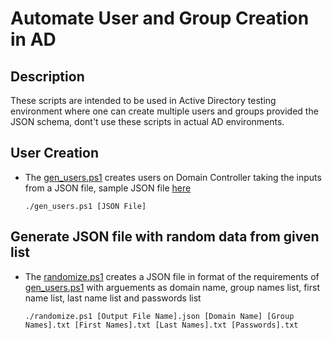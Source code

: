 # Automate User and Group Creation in AD

## Description

These scripts are intended to be used in Active Directory testing environment where one can create multiple users and groups provided the JSON schema, dont't use these scripts in actual AD environments. 

## User Creation

+ The [gen_users.ps1](./scripts/create_users/gen_users.ps1) creates users on Domain Controller taking the inputs from a JSON file,  sample JSON file [here](./scripts/create_users/sample_ad_schema.json) 

    ```
    ./gen_users.ps1 [JSON File] 
    ```

## Generate JSON file with random data from given list

+ The [randomize.ps1](./scripts/randomize_user_creation/randomize.ps1) creates a JSON file in format of the requirements of [gen_users.ps1](./scripts/create_users/gen_users.ps1) with arguements as domain name, group names list, first name list, last name list and passwords list

    ```
    ./randomize.ps1 [Output File Name].json [Domain Name] [Group Names].txt [First Names].txt [Last Names].txt [Passwords].txt
    ```
